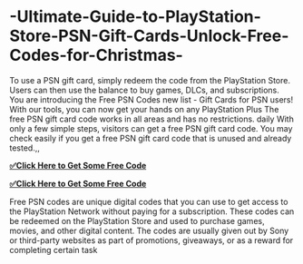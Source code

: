 # -Ultimate-Guide-to-PlayStation-Store-PSN-Gift-Cards-Unlock-Free-Codes-for-Christmas-
To use a PSN gift card, simply redeem the code from the PlayStation Store. Users can then use the balance to buy games, DLCs, and subscriptions. You are introducing the Free PSN Codes new list - Gift Cards for PSN users! With our tools, you can now get your hands on any PlayStation Plus The free PSN gift card code works in all areas and has no restrictions. daily With only a few simple steps, visitors can get a free PSN gift card code. You may check easily if you get a free PSN gift card code that is unused and already tested.,,


**[✅Click Here to Get Some Free Code](https://offer.tq24k.com/psn/)**


**[✅Click Here to Get Some Free Code](https://offer.tq24k.com/all-gift-card/)**



Free PSN codes are unique digital codes that you can use to get access to the PlayStation Network without paying for a subscription. These codes can be redeemed on the PlayStation Store and used to purchase games, movies, and other digital content. The codes are usually given out by Sony or third-party websites as part of promotions, giveaways, or as a reward for completing certain task
